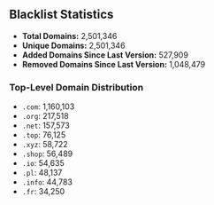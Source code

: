 ## Blacklist Statistics

- **Total Domains:** 2,501,346
- **Unique Domains:** 2,501,346
- **Added Domains Since Last Version:** 527,909
- **Removed Domains Since Last Version:** 1,048,479

### Top-Level Domain Distribution

-  `.com`: 1,160,103
-  `.org`: 217,518
-  `.net`: 157,573
-  `.top`: 76,125
-  `.xyz`: 58,722
-  `.shop`: 56,489
-  `.io`: 54,635
-  `.pl`: 48,137
-  `.info`: 44,783
-  `.fr`: 34,250
